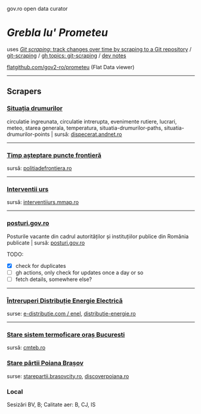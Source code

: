 gov.ro open data curator

# _Grebla lu' Prometeu_

uses [*Git scraping*: track changes over time by scraping to a Git repository](https://simonwillison.net/2020/Oct/9/git-scraping/) / [git-scraping](https://simonwillison.net/tags/gitscraping/) / [gh topics: git-scraping](https://github.com/topics/git-scraping)  /  [dev notes](dev-notes.md) 

[flatgithub.com/gov2-ro/prometeu](https://flatgithub.com/gov2-ro/prometeu) (Flat Data viewer)

---

## Scrapers 

### [Situația drumurilor](data/andnet/) 

circulatie ingreunata, circulatie intrerupta, evenimente rutiere, lucrari, meteo, starea generala, temperatura, situatia-drumurilor-paths, situatia-drumurilor-points | sursă: [dispecerat.andnet.ro](https://dispecerat.andnet.ro/)

---

### [Timp așteptare puncte frontieră](data/politia-de-frontiera)

sursă: [politiadefrontiera.ro](https://www.politiadefrontiera.ro/ro/traficonline) 

---

### [Interventii urs](data/interventii-urs)

sursă: [interventiiurs.mmap.ro](https://interventiiurs.mmap.ro/centralizator/) 


---

### [posturi.gov.ro](data/posturi/)

Posturile vacante din cadrul autorităților și instituțiilor publice din România publicate | sursă: [posturi.gov.ro](http://posturi.gov.ro/)

TODO:
- [x] check for duplicates
- [ ] gh actions, only check for updates once a day or so
- [ ] fetch details, somewhere else?
 
---

### [Întreruperi Distribuție Energie Electrică](data/distributie-energie)

surse: [e-distributie.com / enel](https://www.e-distributie.com/ro/intreruperi-curent.html), [distributie-energie.ro](https://www.distributie-energie.ro/suport/intreruperi-deer/) 

---

### [Stare sistem termoficare oraș Bucuresti](data/cmteb/)

sursă: [cmteb.ro](https://www.cmteb.ro/harta_stare_sistem_termoficare_bucuresti.php)


### [Stare pârtii Poiana Brașov](https://github.com/gov2-ro/prometeu/tree/main/data/local/BV/stare-partii) 

surse: [starepartii.brasovcity.ro](https://starepartii.brasovcity.ro/), [discoverpoiana.ro](https://www.discoverpoiana.ro/ro/instalatii)  

### Local

Sesizări BV, B; 
Calitate aer: B, CJ, IS 